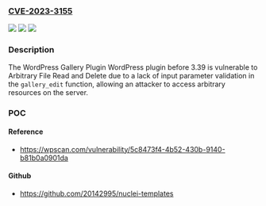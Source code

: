 ### [CVE-2023-3155](https://cve.mitre.org/cgi-bin/cvename.cgi?name=CVE-2023-3155)
![](https://img.shields.io/static/v1?label=Product&message=WordPress%20Gallery%20Plugin&color=blue)
![](https://img.shields.io/static/v1?label=Version&message=0%3C%203.39%20&color=brighgreen)
![](https://img.shields.io/static/v1?label=Vulnerability&message=CWE-552%20Files%20or%20Directories%20Accessible%20to%20External%20Parties&color=brighgreen)

### Description

The WordPress Gallery Plugin WordPress plugin before 3.39 is vulnerable to Arbitrary File Read and Delete due to a lack of input parameter validation in the `gallery_edit` function, allowing an attacker to access arbitrary resources on the server.

### POC

#### Reference
- https://wpscan.com/vulnerability/5c8473f4-4b52-430b-9140-b81b0a0901da

#### Github
- https://github.com/20142995/nuclei-templates

